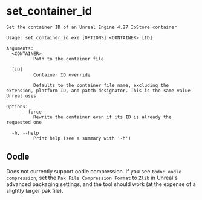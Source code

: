 # set_container_id

```
Set the container ID of an Unreal Engine 4.27 IoStore container

Usage: set_container_id.exe [OPTIONS] <CONTAINER> [ID]

Arguments:
  <CONTAINER>
          Path to the container file

  [ID]
          Container ID override

          Defaults to the container file name, excluding the extension, platform ID, and patch designator. This is the same value Unreal uses

Options:
      --force
          Rewrite the container even if its ID is already the requested one

  -h, --help
          Print help (see a summary with '-h')
```

## Oodle
Does not currently support oodle compression. If you see `todo: oodle compression`, set the `Pak File Compression Format` to `Zlib` in Unreal's advanced packaging settings, and the tool should work (at the expense of a slightly larger pak file). 
